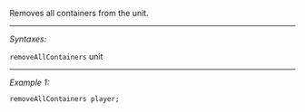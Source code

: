 Removes all containers from the unit.


---
*Syntaxes:*

`removeAllContainers` unit

---
*Example 1:*

```sqf
removeAllContainers player;
```